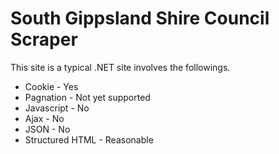 # South Gippsland Shire Council Scraper

This site is a typical .NET site involves the followings.
* Cookie - Yes
* Pagnation - Not yet supported
* Javascript - No
* Ajax - No
* JSON - No
* Structured HTML - Reasonable
